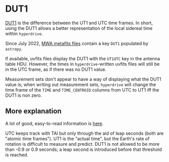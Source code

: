# DUT1

[DUT1](https://en.wikipedia.org/wiki/DUT1) is the difference between the UT1 and
UTC time frames. In short, using the DUT1 allows a better representation of the
local sidereal time within `hyperdrive`.

Since July 2022, [MWA metafits files](./mwa/metafits.md) contain a key `DUT1`
populated by `astropy`.

If available, uvfits files display the DUT1 with the `UT1UTC` key in the antenna
table HDU. However, the times in `hyperdrive`-written uvfits files will still be
in the UTC frame, as if there was no DUT1 value.

Measurement sets don't appear to have a way of displaying what the DUT1 value
is; when writing out measurement sets, `hyperdrive` will change the time frame
of the `TIME` and `TIME_CENTROID` columns from UTC to UT1 iff the DUT1 is non
zero.

## More explanation

A lot of good, easy-to-read information is
[here](https://lweb.cfa.harvard.edu/~jzhao/times.html).

UTC keeps track with TAI but only through the aid of leap seconds (both are
"atomic time frames"). UT1 is the "actual time", but the Earth's rate of
rotation is difficult to measure and predict. DUT1 is not allowed to be more
than -0.9 or 0.9 seconds; a leap second is introduced before that threshold is
reached.
